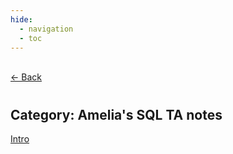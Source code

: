 ```yaml
---
hide:
  - navigation
  - toc
---
```


<div class="back-button">
    <br>
    <a href="javascript:history.back()">← Back</a>
    <br>
</div>

#
## Category: Amelia's SQL TA notes

<div class="category-index">
  <a href="../../SQL/Basics" class="index-link">Intro</a>
</div>